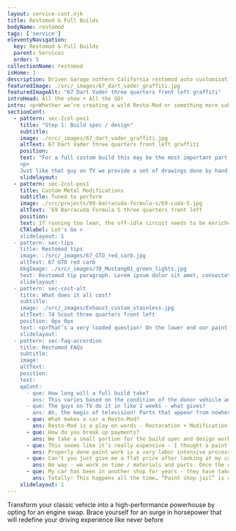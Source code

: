 ```yaml
---
layout: service-cont.njk
title: Restomod & Full Builds
bodyName: restomod
tags: ['service']
eleventyNavigation:
  key: Restomod & Full Builds
  parent: Services
  order: 5
collectionName: restomod
isHome: 1
description: Driven Garage nothern California restomod auto customization and repair shop  
featuredImage: ./src/_images/67_dart_vader_graffiti.jpg
featuredImageAlt: "67 Dart Vader three quarters front left graffiti"
introHead: All the show + All the GO!
intro: <p>Whether we’re creating a wild Resto-Mod or something more subtle we follow a strict process to ensure quality of work and get the best outcome. Some of the steps change based on the type of build - but our process for the basic metalwork, body and paint remains the same no matter what level we are taking the job to.</p><p>Over the years we have honed our process to the 13 Step approach described here. There are smaller steps in-between - and we sweat every detail. We won’t compromise here, as compromising by skipping steps or changing our process usually results in sub-par work.</p>
sectionCont:
  - pattern: sec-2col-pos1
    title: "Step 1: Build spec / design"
    subtitle: 
    image: ./src/_images/67_dart_vader_graffiti.jpg
    altText: 67 Dart Vader three quarters front left graffiti
    position: 
    text: "For a full custom build this may be the most important part of the process as it gives the project a vision to move forward. We’ll not only spec the nuts and bolts components like engine and transmission, suspension, cooling and fuel systems - but also define the stance, body modifications, color and interior designs. We work with each client to realize their vision and our professional design team will offer a set of drawings that brings tasteful mods that will stand the test of time.</p>
    <p>
    Just like that guy on TV we provide a set of drawings done by hand that work through the design vision and choices that influence the entire build. We start with a line drawing from several views of the stock vehicle - then through a series of loose sketches we refine the stance, wheel choice and modification ideas. Ultimately after several design reviews with you we refine the design to a set of finished renderings that show what the whole package will look like in the end. It’s a fun process!"
    slidelayout:
  - pattern: sec-2col-pos1
    title: Custom Metal Modifications
    subtitle: Tuned to perform
    image: ./src/projects/69-barracuda-formula-s/69-cuda-5.jpg
    altText: ’69 Barracuda Formula S three quarters front left
    position: 
    text: If running too lean, the off-idle circuit needs to be enriched. Regardless of the carburetor brand,  we can make the right adjustments to ensure your engine gets the correct amount of fuel it needs. If the problem is throttle response, the pump circuit needs to be more active. We’ll adjust your carburetor, or recommend a high-performance replacement, that will give you power when you need it. Lastly, the ignition spark timing curve and the air-fuel mix curve should be retuned. With the proper mix and firing, we’ll make sure your classic gives you the power to make it fun to drive again.
    CTAlabel: Let's Go >
    slidelayout: 1
  - pattern: sec-tips
    title: Restomod tips
    image: ./src/_images/67_GTO_red_carb.jpg
    altText: 67 GTO red carb
    bkgImage: ./src/_images/70_Mustang01_green_lights.jpg
    text: Restomod tip paragraph. Lorem ipsum dolor sit amet, consectetur adipiscing elit. Cras vitae dolor id enim iaculis bibendum. Fusce ut pellentesque erat. Nunc vitae viverra massa. Duis placerat a augue in eleifend. Pellentesque ut neque ex. Ut non nisi ultrices, tincidunt nunc vitae, tincidunt orci. Donec cursus sagittis felis sed tempus. Ut et viverra arcu.
    slidelayout:
  - pattern: sec-cost-alt
    title: What does it all cost?
    subtitle: 
    image: ./src/_images/Exhaust_custom_stainless.jpg
    altText: 74 Scout three quarters front left
    position: 0px 0px
    text: <p>That’s a very loaded question! On the lower end our paint service requires at a minimum exterior disassembly with all trim and glass removed and stripping to bare metal. On the higher end and rotisserie restoration to concours level or a magazine feature worthy custom Resto-Mod and anything in-between is in our wheelhouse.  Price really comes down to level of fit and finish, modifications and parts we use.</p><p>There is no single price - but see the table below that details the basics for 3 levels of build level based on labor and components / modifications. There is crossover from one extreme to the other and every job is different - but you can use this as a guide to see how low - or far we can go.</p>
    slidelayout: 
  - pattern: sec-faq-accordion
    title: Restomod FAQs
    subtitle: 
    image: 
    altText: 
    position: 
    text: 
    qaCont:
      - que: How long will a full build take?
        ans: This varies based on the condition of the donor vehicle and other factors.  Typically a  full custom build can take 6 mos. to 24+ mos. depending on level of build, components and parts availability.
      - que: The guys on TV do it in like 2 weeks - what gives?
        ans: Ah, the magic of television! Parts that appear from nowhere at a moment's notice, a whole crew working behind the scenes. No labor laws, all nighters… It can take 1,000 to 2,000 hours or more to create a work of art on wheels - it’s simple math.
      - que: What makes a car a Resto-Mod?
        ans: Resto-Mod is a play on words - Restoration + Modification. There is a wide range here. A restored car with a modern engine swap can be a Resto-Mod. A restored car with disc brakes instead of factory drums can be considered a Resto-Mod. A car with a coil-over suspension can be considered a Resto-Mod. In our opinion - it takes a combination of these things, along with custom body modifications to fit neatly in the category. 
      - que: How do you break up payments?
        ans: We take a small portion for the build spec and design work if that is a part of the process. From there we bill on a regular schedule based on job length for parts, materials and labor. The payment terms will be defined in the build spec and estimate - but in general we bill every 2 weeks for shorter jobs, and every 3-4 for more complex longer term jobs until complete. It can be 4 payments or up to 30 payments depending on the job. 
      - que: This seems like it’s really expensive - I thought a paint job would only cost a few thousand dollars?
        ans: Properly done paint work is a very labor intensive process and can take hundreds of hours to do a job that looks good and lasts. Quality materials are expensive, and professional certified technicians don’t come cheap. We don’t compromise on quality for either time or materials.
      - que: Can’t you just give me a flat price after looking at my car?
        ans: No way - we work on time / materials and parts. Once the car has been disassembled and blasted we can hone in closer on what it will take. But some cars need more work than others for metal and body, and some cars have parts that are expensive and hard to find.
      - que: My car has been in another shop for years - they have taken a bunch of money and haven’t done much work to it. Can I have it brought to you to finish?
        ans: Totally! This happens all the time… “Paint shop jail” is a terrible place to be. Just know that we may have to re-do some of the work that they already did to make sure it's right - and we won’t get involved with getting your car back for you.
    slidelayout: 1
---
```


Transform your classic vehicle into a high-performance powerhouse by opting for an engine swap. Brace yourself for an surge in horsepower that will redefine your driving experience like never before